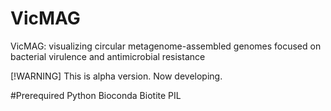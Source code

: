 # VicMAG

VicMAG: visualizing circular metagenome-assembled genomes focused on bacterial virulence and antimicrobial resistance

[!WARNING]
This is alpha version. Now developing.

#Prerequired
Python
 Bioconda
 Biotite
 PIL

